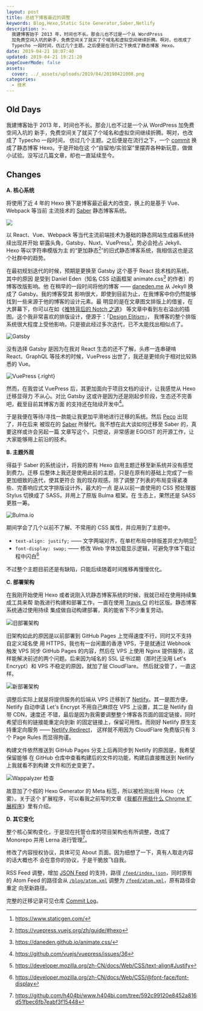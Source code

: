 ```yaml
---
layout: post
title: 总结下博客最近的调整
keywords: Blog,Hexo,Static Site Generator,Saber,Netlify
description: >-
  我建博客始于 2013 年，时间也不长。那会儿也不过是一个从 WordPress
  加免费空间入坑的新手，免费空间关了就买了个域名和虚拟空间继续折腾。啊对，也改成了
  Typecho 一段时间，仿过几个主题。之后便是在流行之下换成了静态博客 Hexo。
date: 2019-04-21 18:07:40
updated: 2019-04-21 19:21:20
pageCoverMode: false
assets:
  cover: ../_assets/uploads/2019/04/20190421008.png
categories:
  - 技术
---
```


## Old Days

我建博客始于 2013 年，时间也不长。那会儿也不过是一个从 WordPress 加免费空间入坑的
新手，免费空间关了就买了个域名和虚拟空间继续折腾。啊对，也改成了 Typecho 一段时间，
仿过几个主题。之后便是在流行之下，一个 [commit] 换成了静态博客 Hexo。于是开始在这
个“自留地/实验室”里摆弄各种新玩意，做做小试验。没写过几篇文章，却也一直延续至今。

## Changes

**A. 核心系统**

将使用了近 4 年的 Hexo 换下是博客最近最大的改变，换上的是基于 Vue、Webpack 等当前
主流技术的 [Saber] 静态博客系统。

![](../_assets/uploads/2019/04/20190421002.png)

以 React、Vue、Webpack 等当代主流前端技术为基础的静态网站生成器系统持续出现并开始
崭露头角，Gatsby、Nuxt、VuePress[^1]，势必会抢占 Jekyll、Hexo 等以字符串模版为主
的“更加静态[^2]”的旧式静态博客系统，我相信这也是这个社群中的趋势。

在最初规划迭代的时候，预期是更换至 Gatsby 这个基于 React 技术栈的系统，其中的原因
是受到 Daniel Eden（知名 CSS 动画框架 animate.css[^3] 的作者）的博客改版影响。他
在稍早的一段时间将他的博客 —— [daneden.me] 从 Jekyll 换成了 Gatsby。我的博客受其
影响很大，即使到目前为止，在我博客中你仍然能够找到一些来源于他的博客的设计元素。最
明显的是在文章图文排版上的借鉴，在大屏幕下，你可以在如《[推特背后的 Notch 之道]》
等文章中看到左右溢出的插图。这个我非常喜欢的排版设计，便源于：「[Design Elitism]」，
我博客的整个排版系统很大程度上受他影响，只是彼此经过多次迭代，已不太能找出相似点了。

![Gatsby](../_assets/uploads/2019/04/20190421005.png)

没有选择 Gatsby 是因为在我对 React 生态的还不了解，头疼一连串硬啃 React、GraphQL
等技术的时候，VuePress 出世了，我还是更倾向于相对比较熟悉的 Vue。

![VuePress](../_assets/uploads/2019/04/20190421003.png)
{.right}

然而，在我尝试 VuePress 后，其更加面向于项目文档的设计，让我感觉从 Hexo 迁移显得力
不从心。对比 Gatsby 这或许是因为还是刚起步阶段，生态还不完善吧，截至目前其博客方面
的支持还在陆续开发中[^4]。

于是我便在等待/寻找一款能让我更加平滑地进行迁移的系统。然后 [Peco] 出现了，并在后来
被现在的 [Saber] 所替代。我不想在此大谈如何迁移至 Saber 的，真要这样或许会另起一篇
文章写这个。只想说，非常感谢 EGOIST 的开源工作，让大家能够用上前沿的技术。

<div class="gad">
  <adsbygoogle ad-layout="in-article" ad-format="fluid" ad-slot="8422573867"/>
</div>

**B. 主题外观**

得益于 Saber 的系统设计，将我的原有 Hexo 自用主题迁移至新系统并没有感觉到费力。迁移
后整体上我还是使用此前的主题，只是在原有的基础上完成了一些更加细致的迭代，使其更符合
我的现存观感。除了调整了列表的布局变得紧凑些、完善响应式文字排版设计外，最大的一点
是从以前一直使用的 CSS 预处理器 Stylus 切换成了 SASS，并用上了原版 Bulma 框架。在
生态上，果然还是 SASS 更胜一筹。

![Bulma.io](../_assets/uploads/2019/04/20190421004.png)

期间学会了几个以前不了解、不常用的 CSS 属性，并应用到了主题中。

- `text-align: justify;` —— 文字两端对齐，在单栏布局中排版差异尤为明显[^5]
- `font-display: swap;` —— 修改 Web 字体加载显示逻辑，可避免字体下载过程中闪白[^6]

不过整个主题目前还是有缺陷，只能后续随着时间推移再慢慢优化。

**C. 部署架构**

在我刚开始使用 Hexo 或者说刚入坑静态博客系统的时候，我就已经在使用持续集成工具来帮
助我进行构建和部署工作，一直在使用 [Travis CI] 的社区版。静态博客系统通过使用持续
集成做自动构建部署，真的能省下不少重复劳动。

![旧部署架构](../_assets/uploads/2019/04/20190421005.jpg)

旧架构如此的原因是以前部署到 GitHub Pages 上觉得速度不行，同时又不支持自定义域名使
用 HTTPS，我也有一台闲置的香港 VPS，于是就通过 Webhook 触发 VPS 同步 GitHub Pages
的内容，然后在 VPS 上使用 Nginx 提供服务，这样能解决前述的两个问题。后来因为域名的
SSL 证书过期（那时还没用 Let's Encrypt）和 VPS 不稳定的原因，就加了层 CloudFlare。
然后就没管了，一直这样。

![新部署架构](../_assets/uploads/2019/04/20190421006.jpg)

调整后实际上就是将提供服务的后端从 VPS 迁移到了 [Netlify]。其一是图方便，Netlify
自动申请 Let's Encrypt 不用自己麻烦在 VPS 上设置，其二是 Netlify 自带 CDN，速度还
不错，最后是因为我需要调整整个博客各页面的固定链接，同时希望旧有的链接能重定向到新
的固定链接上，保留可用性。而刚好 Netlify 原生支持重定向服务 —— [Netlify Redirect]，
这样就不用因为 CloudFlare 免费版只有 3 个 Page Rules 而显得拘谨。

构建文件依然推送到 GitHub Pages 分支上后再同步到 Netlify 的原因是，我希望保留能够
在 GitHub 仓库中查看构建后的文件的功能，构建后直接推送到 Netlify 上我就看不到构建
文件和历史变更了。

![Wappalyzer 检查](../_assets/uploads/2019/04/20190421007.png)

故意加了个假的 Hexo Generator 的 Meta 标签，所以被检测出用 Hexo（大雾）。关于这个
扩展程序，可以看我之前写的文章《[我都在用些什么 Chrome 扩展程序]》里有介绍。 

**D. 其它变化**

整个核心架构变化，于是现在托管仓库的项目架构也有所调整，改成了 Monorepo 并用 Lerna
进行管理[^7]。

修改了内容授权协议，具体可见 About 页面。因为细想了一下，真有人取走内容的话大概也不
会在意你的协议，于是干脆放飞自我。

RSS Feed 调整，增加 [JSON Feed] 的支持，路径 [`/feed/index.json`]，同时原有的
Atom Feed 的路径会从 [`/blog/atom.xml`] 调整为 [`/feed/atom.xml`]，原有路径会重定
向至新路径。

完整的迁移记录可见仓库 [Commit Log]。

[^1]: https://www.staticgen.com/
[^2]: https://vuepress.vuejs.org/zh/guide/#hexo
[^3]: https://daneden.github.io/animate.css/
[^4]: https://github.com/vuejs/vuepress/issues/36
[^5]: https://developer.mozilla.org/zh-CN/docs/Web/CSS/text-align#Justify
[^6]: https://developer.mozilla.org/zh-CN/docs/Web/CSS/@font-face/font-display
[^7]: https://github.com/h404bi/www.h404bi.com/tree/592c99120e8452a816d51fbec6fb7eabf3f15448

[commit]: https://github.com/h404bi/www.h404bi.com/commit/88362f79adfea93151ecc9f19f8647cd28562c2c
[Saber]: https://github.com/egoist/saber
[daneden.me]: https://github.com/daneden/daneden.me
[推特背后的 Notch 之道]: /blog/2018/01/the-tao-of-notch-beyond-twitter
[Design Elitism]: https://daneden.me/2014/06/28/design-elitism/
[Peco]: https://github.com/upash/peco
[Travis CI]: https://github.com/h404bi/www.h404bi.com/commits/master/.travis.yml
[Netlify]: https://www.netlify.com
[Netlify Redirect]: https://www.netlify.com/docs/redirects/
[我都在用些什么 Chrome 扩展程序]: /blog/2018/12/chrome-extensions-that-i-am-using
[JSON Feed]: https://jsonfeed.org/
[`/feed/index.json`]: /feed/index.json
[`/blog/atom.xml`]: /blog/atom.xml
[`/feed/atom.xml`]: /feed/atom.xml
[Commit Log]: https://github.com/h404bi/www.h404bi.com/compare/v2019.3.29-mina...592c99
